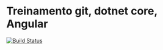 # Treinamento git, dotnet core, Angular
[![Build Status](https://travis-ci.org/guimpo/internet_banking.svg?branch=master)](https://travis-ci.org/guimpo/internet_banking)